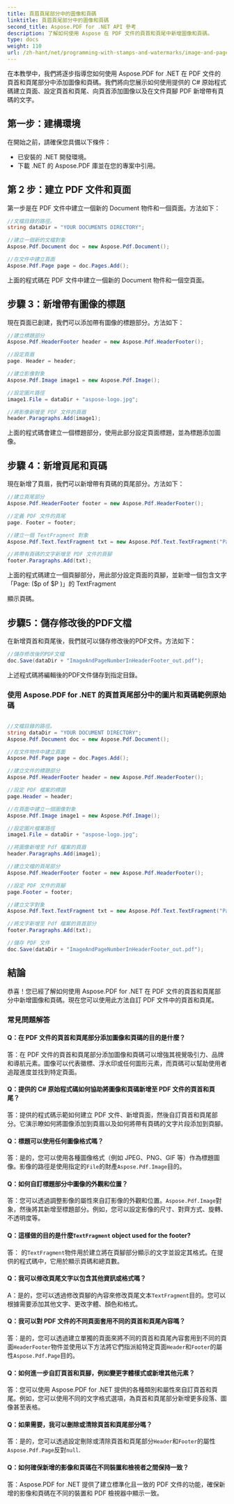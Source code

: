 ```yaml
---
title: 頁眉頁尾部分中的圖像和頁碼
linktitle: 頁眉頁尾部分中的圖像和頁碼
second_title: Aspose.PDF for .NET API 參考
description: 了解如何使用 Aspose 在 PDF 文件的頁首和頁尾中新增圖像和頁碼。
type: docs
weight: 110
url: /zh-hant/net/programming-with-stamps-and-watermarks/image-and-page-number-in-header-footer-section/
---
```

在本教學中，我們將逐步指導您如何使用 Aspose.PDF for .NET 在 PDF 文件的頁首和頁尾部分中添加圖像和頁碼。我們將向您展示如何使用提供的 C# 原始程式碼建立頁面、設定頁首和頁尾、向頁首添加圖像以及在文件頁腳 PDF 新增帶有頁碼的文字。

## 第一步：建構環境

在開始之前，請確保您具備以下條件：

- 已安裝的 .NET 開發環境。
- 下載 .NET 的 Aspose.PDF 庫並在您的專案中引用。

## 第 2 步：建立 PDF 文件和頁面

第一步是在 PDF 文件中建立一個新的 Document 物件和一個頁面。方法如下：

```csharp
//文檔目錄的路徑。
string dataDir = "YOUR DOCUMENTS DIRECTORY";

//建立一個新的文檔對象
Aspose.Pdf.Document doc = new Aspose.Pdf.Document();

//在文件中建立頁面
Aspose.Pdf.Page page = doc.Pages.Add();
```

上面的程式碼在 PDF 文件中建立一個新的 Document 物件和一個空頁面。

## 步驟 3：新增帶有圖像的標題

現在頁面已創建，我們可以添加帶有圖像的標題部分。方法如下：

```csharp
//建立標題部分
Aspose.Pdf.HeaderFooter header = new Aspose.Pdf.HeaderFooter();

//設定頁眉
page. Header = header;

//建立影像對象
Aspose.Pdf.Image image1 = new Aspose.Pdf.Image();

//設定圖片路徑
image1.File = dataDir + "aspose-logo.jpg";

//將影像新增至 PDF 文件的頁眉
header.Paragraphs.Add(image1);
```

上面的程式碼會建立一個標題部分，使用此部分設定頁面標題，並為標題添加圖像。

## 步驟 4：新增頁尾和頁碼

現在新增了頁眉，我們可以新增帶有頁碼的頁尾部分。方法如下：

```csharp
//建立頁尾部分
Aspose.Pdf.HeaderFooter footer = new Aspose.Pdf.HeaderFooter();

//定義 PDF 文件的頁尾
page. Footer = footer;

//建立一個 TextFragment 對象
Aspose.Pdf.Text.TextFragment txt = new Aspose.Pdf.Text.TextFragment("Page: ($p of $P)");

//將帶有頁碼的文字新增至 PDF 文件的頁腳
footer.Paragraphs.Add(txt);
```

上面的程式碼建立一個頁腳部分，用此部分設定頁面的頁腳，並新增一個包含文字「Page: ($p of $P )」的 TextFragment

  顯示頁碼。

## 步驟5：儲存修改後的PDF文檔

在新增頁首和頁尾後，我們就可以儲存修改後的PDF文件。方法如下：

```csharp
//儲存修改後的PDF文檔
doc.Save(dataDir + "ImageAndPageNumberInHeaderFooter_out.pdf");
```

上述程式碼將編輯後的PDF文件儲存到指定目錄。

### 使用 Aspose.PDF for .NET 的頁首頁尾部分中的圖片和頁碼範例原始碼 
```csharp

//文檔目錄的路徑。
string dataDir = "YOUR DOCUMENT DIRECTORY";
Aspose.Pdf.Document doc = new Aspose.Pdf.Document();

//在文件物件中建立頁面
Aspose.Pdf.Page page = doc.Pages.Add();

//建立文件的標題部分
Aspose.Pdf.HeaderFooter header = new Aspose.Pdf.HeaderFooter();

//設定 PDF 檔案的標題
page.Header = header;

//在頁面中建立一個圖像對象
Aspose.Pdf.Image image1 = new Aspose.Pdf.Image();

//設定圖片檔案路徑
image1.File = dataDir + "aspose-logo.jpg";

//將圖像新增至 Pdf 檔案的頁眉
header.Paragraphs.Add(image1);

//建立文檔的頁尾部分
Aspose.Pdf.HeaderFooter footer = new Aspose.Pdf.HeaderFooter();

//設定 PDF 文件的頁腳
page.Footer = footer;

//建立文字對象
Aspose.Pdf.Text.TextFragment txt = new Aspose.Pdf.Text.TextFragment("Page: ($p of $P ) ");

//將文字新增至 Pdf 檔案的頁首部分
footer.Paragraphs.Add(txt);

//儲存 PDF 文件
doc.Save(dataDir + "ImageAndPageNumberInHeaderFooter_out.pdf");

```

## 結論

恭喜！您已經了解如何使用 Aspose.PDF for .NET 在 PDF 文件的頁首和頁尾部分中新增圖像和頁碼。現在您可以使用此方法自訂 PDF 文件中的頁首和頁尾。

### 常見問題解答

#### Q：在 PDF 文件的頁首和頁尾部分添加圖像和頁碼的目的是什麼？

答：在 PDF 文件的頁首和頁尾部分添加圖像和頁碼可以增強其視覺吸引力、品牌和導航元素。圖像可以代表徽標、浮水印或任何圖形元素，而頁碼可以幫助使用者追蹤進度並找到特定頁面。

#### Q：提供的 C# 原始程式碼如何協助將圖像和頁碼新增至 PDF 文件的頁首和頁尾？

答：提供的程式碼示範如何建立 PDF 文件、新增頁面，然後自訂頁首和頁尾部分。它演示瞭如何將圖像添加到頁眉以及如何將帶有頁碼的文字片段添加到頁腳。

#### Q：標題可以使用任何圖像格式嗎？

答：是的，您可以使用各種圖像格式（例如 JPEG、PNG、GIF 等）作為標題圖像。影像的路徑是使用指定的`File`的財產`Aspose.Pdf.Image`目的。

#### Q：如何自訂標題部分中圖像的外觀和位置？

答：您可以透過調整影像的屬性來自訂影像的外觀和位置。`Aspose.Pdf.Image`對象，然後將其新增至標題部分。例如，您可以設定影像的尺寸、對齊方式、旋轉、不透明度等。

####  Q：這樣做的目的是什麼`TextFragment` object used for the footer?

答： 的`TextFragment`物件用於建立將在頁腳部分顯示的文字並設定其格式。在提供的程式碼中，它用於顯示頁碼和總頁數。

#### Q：我可以修改頁尾文字以包含其他資訊或格式嗎？

 A：是的，您可以透過修改頁腳的內容來修改頁尾文本`TextFragment`目的。您可以根據需要添加其他文字、更改字體、顏色和格式。

#### Q：我可以對 PDF 文件的不同頁面套用不同的頁首和頁尾內容嗎？

答：是的，您可以透過建立單獨的頁面來將不同的頁首和頁尾內容套用到不同的頁面`HeaderFooter`物件並使用以下方法將它們指派給特定頁面`Header`和`Footer`的屬性`Aspose.Pdf.Page`目的。

#### Q：如何進一步自訂頁首和頁腳，例如變更字體樣式或新增其他元素？

答：您可以使用 Aspose.PDF for .NET 提供的各種類別和屬性來自訂頁首和頁尾。例如，您可以使用不同的文字格式選項，為頁首和頁尾部分新增更多段落、圖像甚至表格。

#### Q：如果需要，我可以刪除或清除頁首和頁尾部分嗎？

答：是的，您可以透過設定刪除或清除頁首和頁尾部分`Header`和`Footer`的屬性`Aspose.Pdf.Page`反對`null`.

#### Q：如何確保新增的影像和頁碼在不同裝置和檢視者之間保持一致？

答：Aspose.PDF for .NET 提供了建立標準化且一致的 PDF 文件的功能，確保新增的影像和頁碼在不同的裝置和 PDF 檢視器中顯示一致。
